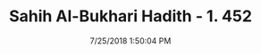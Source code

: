 ---
title        : "Sahih Al-Bukhari Hadith - 1. 452"
date         : 7/25/2018 1:50:04 PM
draft        : false
type         : "hadith"
layout       : "hadith"
BookCode     : "SHB"
VolumeNumber : "1"
HadithNumber : "452"
categories  :  ["Prayer-Pitching a tent in the mosque for patients"]
tags  :  ["Aisha"]
---